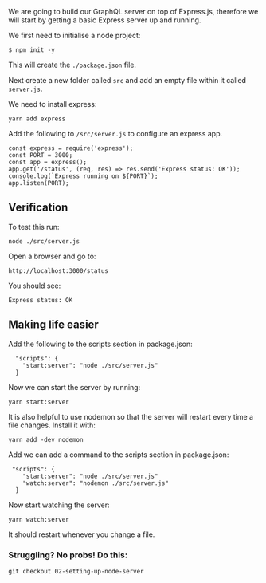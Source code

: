 We are going to build our GraphQL server on top of Express.js, therefore we will start by getting a basic Express server up and running.

We first need to initialise a node project:

```
$ npm init -y
```

This will create the `./package.json` file.

Next create a new folder called `src` and add an empty file within it called `server.js`.

We need to install express:

```
yarn add express
```

Add the following to `/src/server.js` to configure an express app.

```
const express = require('express');
const PORT = 3000;
const app = express();
app.get('/status', (req, res) => res.send('Express status: OK'));
console.log(`Express running on ${PORT}`);
app.listen(PORT);
```

## Verification

To test this run:

```
node ./src/server.js
```

Open a browser and go to: 
```
http://localhost:3000/status
```

You should see:
```
Express status: OK
```

## Making life easier

Add the following to the scripts section in package.json:

```
  "scripts": {
    "start:server": "node ./src/server.js"
  }
```

Now we can start the server by running:

```
yarn start:server
```

It is also helpful to use nodemon so that the server will restart every time a file changes. 
Install it with:

```
yarn add -dev nodemon
```

Add we can add a command to the scripts section in package.json:

```
 "scripts": {
    "start:server": "node ./src/server.js"
    "watch:server": "nodemon ./src/server.js"
  }
```

Now start watching the server:

```
yarn watch:server
```

It should restart whenever you change a file.


### Struggling? No probs! Do this:
```
git checkout 02-setting-up-node-server
```
